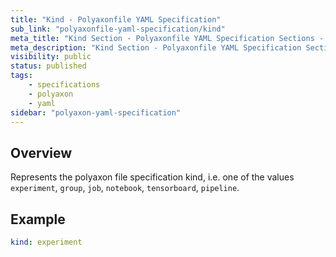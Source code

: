 ```yaml
---
title: "Kind - Polyaxonfile YAML Specification"
sub_link: "polyaxonfile-yaml-specification/kind"
meta_title: "Kind Section - Polyaxonfile YAML Specification Sections - Polyaxon References"
meta_description: "Kind Section - Polyaxonfile YAML Specification Sections."
visibility: public
status: published
tags:
    - specifications
    - polyaxon
    - yaml
sidebar: "polyaxon-yaml-specification"
---
```


## Overview
 
Represents the polyaxon file specification kind, i.e. one of the values `experiment`, `group`, `job`, `notebook`, `tensorboard`, `pipeline`.

## Example

```yaml
kind: experiment
```

